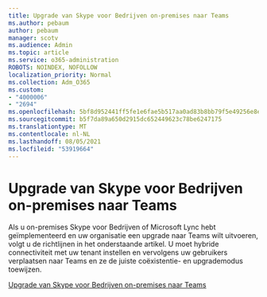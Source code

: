 ```yaml
---
title: Upgrade van Skype voor Bedrijven on-premises naar Teams
ms.author: pebaum
author: pebaum
manager: scotv
ms.audience: Admin
ms.topic: article
ms.service: o365-administration
ROBOTS: NOINDEX, NOFOLLOW
localization_priority: Normal
ms.collection: Adm_O365
ms.custom:
- "4000006"
- "2694"
ms.openlocfilehash: 5bf8d952441ff5fe1e6fae5b517aa0ad83b8bb79f5e49256e8ebcedbc086c3d1
ms.sourcegitcommit: b5f7da89a650d2915dc652449623c78be6247175
ms.translationtype: MT
ms.contentlocale: nl-NL
ms.lasthandoff: 08/05/2021
ms.locfileid: "53919664"
---
```

# <a name="upgrade-from-skype-for-business-on-premises-to-teams"></a>Upgrade van Skype voor Bedrijven on-premises naar Teams

Als u on-premises Skype voor Bedrijven of Microsoft Lync hebt geïmplementeerd en uw organisatie een upgrade naar Teams wilt uitvoeren, volgt u de richtlijnen in het onderstaande artikel. U moet hybride connectiviteit met uw tenant instellen en vervolgens uw gebruikers verplaatsen naar Teams en ze de juiste coëxistentie- en upgrademodus toewijzen. 

[Upgrade van Skype voor Bedrijven on-premises naar Teams](https://docs.microsoft.com/MicrosoftTeams/upgrade-to-teams-execute-skypeforbusinesshybridonprem)


